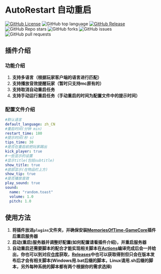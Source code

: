# **AutoRestart 自动重启**
[![GitHub License](https://img.shields.io/github/license/stevei5mc/AutoRestart?style=plastic)](LICENSE)
![GitHub top language](https://img.shields.io/github/languages/top/stevei5mc/AutoRestart?style=plastic)
[![GitHub Release](https://img.shields.io/github/v/release/stevei5mc/AutoRestart?style=plastic&color=drak%20green)](https://github.com/stevei5mc/AutoRestart/releases)  
![GitHub Repo stars](https://img.shields.io/github/stars/stevei5mc/AutoRestart?style=plastic)
![GitHub forks](https://img.shields.io/github/forks/stevei5mc/AutoRestart?style=plastic)
![GitHub issues](https://img.shields.io/github/issues/stevei5mc/AutoRestart?style=plastic&color=linkGreen)
![GitHub pull requests](https://img.shields.io/github/issues-pr/stevei5mc/AutoRestart?style=plastic)  
## **插件介绍**
### **功能介绍**
1. **支持多语言（根据玩家客户端的语言进行匹配）**
2. **支持播放音效提醒玩家（暂时只支持mc原有的）**
3. **支持取消自动重启任务**
4. **支持手动运行重启任务（手动重启的时间为配置文件中的提示时间）**
### **配置文件介绍**
```yml
#默认语言
default_language: zh_CN
#重启时间(分钟 min)
restart_time: 180
#提示时间(秒 s)
tips_time: 30
#是否在重启前把玩家踢出
kick_player: true
#一些显示的设置
#显示title(包括subtitle)
show_title: true
#底部显示(在物品栏上方)
show_tip: true
#是否播放音效
play_sound: true
sound:
  name: "random.toast"
  volume: 1.0
  pitch: 1.0
```
## **使用方法**
1. **将插件放进`plugins`文件夹，并确保安装[MemoriesOfTime-GameCore](https://motci.cn/job/GameCore/)插件后重启服务器**  
2. **启动(重启)服务器并调整好配置(如何配置请看插件介绍)，并重启服务器**
3. **自动重启还需要脚本的配合才能实现相关脚本在[Actions](https://github.com/stevei5mc/NewTipsVariables/actions)编译完成后会一并给出，你也可以到对应[仓库](https://github.com/stevei5mc/McStartServer)获取，[Releases](https://github.com/stevei5mc/AutoRestart/releases)中也可以获取得到但只会在版本发布后才会有相关脚本(Windows用.bat后缀的脚本，Linux请用.sh后缀的脚本，另外每种系统的脚本都有两个根据你的需求选择)**